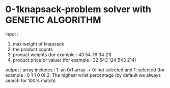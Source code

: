 # 0-1knapsack-problem solver with GENETIC ALGORITHM

input : 
1. max weight of knapsack
2. the product counts
3. product weights (for example : 43 54 76 34 21)
4. product price(or value) (for example : 32 543 124 543 214)

output : 
array includes : 
      1. an 0/1 array -> 0: not selected and 1: selected (for example : 0 1 1 0 0) 
      2. The highest wrist percentage (by default we always search for 100% match)
